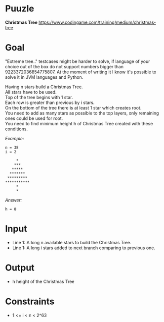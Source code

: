 # Puuzle
**Christmas Tree** https://www.codingame.com/training/medium/christmas-tree

# Goal
"Extreme tree.." testcases might be harder to solve, if language of your choice out of the box do not support numbers bigger than 9223372036854775807. At the moment of writing it I know it's possible to solve it in JVM languages and Python.

Having n stars build a Christmas Tree.  
All stars have to be used.  
Top of the tree begins with 1 star.  
Each row is greater than previous by i stars.  
On the bottom of the tree there is at least 1 star which creates root.  
You need to add as many stars as possible to the top layers, only remaining ones could be used for root.  
You need to find minimum height h of Christmas Tree created with these conditions.  

*Example:*  
```
n = 38
i = 2

     *
    ***
   *****
  *******
 *********
***********
     *
     *
```

*Answer:*  
```
h = 8
```

# Input
* Line 1: A long n available stars to build the Christmas Tree.
* Line 1: A long i stars added to next branch comparing to previous one.

# Output
* h height of the Christmas Tree

# Constraints
* 1 <= i < n < 2^63

